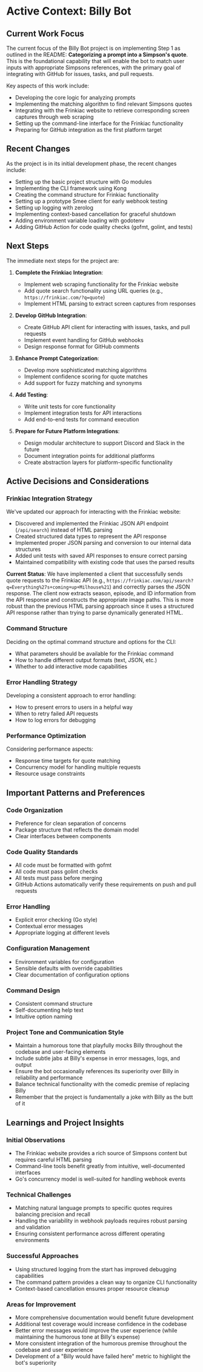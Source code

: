 # Active Context: Billy Bot

## Current Work Focus

The current focus of the Billy Bot project is on implementing Step 1 as outlined in the README: **Categorizing a prompt into a Simpson's quote**. This is the foundational capability that will enable the bot to match user inputs with appropriate Simpsons references, with the primary goal of integrating with GitHub for issues, tasks, and pull requests.

Key aspects of this work include:
- Developing the core logic for analyzing prompts
- Implementing the matching algorithm to find relevant Simpsons quotes
- Integrating with the Frinkiac website to retrieve corresponding screen captures through web scraping
- Setting up the command-line interface for the Frinkiac functionality
- Preparing for GitHub integration as the first platform target

## Recent Changes

As the project is in its initial development phase, the recent changes include:
- Setting up the basic project structure with Go modules
- Implementing the CLI framework using Kong
- Creating the command structure for Frinkiac functionality
- Setting up a prototype Smee client for early webhook testing
- Setting up logging with zerolog
- Implementing context-based cancellation for graceful shutdown
- Adding environment variable loading with godotenv
- Adding GitHub Action for code quality checks (gofmt, golint, and tests)

## Next Steps

The immediate next steps for the project are:

1. **Complete the Frinkiac Integration**:
   - Implement web scraping functionality for the Frinkiac website
   - Add quote search functionality using URL queries (e.g., `https://frinkiac.com/?q=quote`)
   - Implement HTML parsing to extract screen captures from responses

2. **Develop GitHub Integration**:
   - Create GitHub API client for interacting with issues, tasks, and pull requests
   - Implement event handling for GitHub webhooks
   - Design response format for GitHub comments

3. **Enhance Prompt Categorization**:
   - Develop more sophisticated matching algorithms
   - Implement confidence scoring for quote matches
   - Add support for fuzzy matching and synonyms

4. **Add Testing**:
   - Write unit tests for core functionality
   - Implement integration tests for API interactions
   - Add end-to-end tests for command execution

5. **Prepare for Future Platform Integrations**:
   - Design modular architecture to support Discord and Slack in the future
   - Document integration points for additional platforms
   - Create abstraction layers for platform-specific functionality

## Active Decisions and Considerations

### Frinkiac Integration Strategy
We've updated our approach for interacting with the Frinkiac website:
- Discovered and implemented the Frinkiac JSON API endpoint (`/api/search`) instead of HTML parsing
- Created structured data types to represent the API response
- Implemented proper JSON parsing and conversion to our internal data structures
- Added unit tests with saved API responses to ensure correct parsing
- Maintained compatibility with existing code that uses the parsed results

**Current Status**: We have implemented a client that successfully sends quote requests to the Frinkiac API (e.g., `https://frinkiac.com/api/search?q=Everything%27s+coming+up+Milhouse%21`) and correctly parses the JSON response. The client now extracts season, episode, and ID information from the API response and constructs the appropriate image paths. This is more robust than the previous HTML parsing approach since it uses a structured API response rather than trying to parse dynamically generated HTML.

### Command Structure
Deciding on the optimal command structure and options for the CLI:
- What parameters should be available for the Frinkiac command
- How to handle different output formats (text, JSON, etc.)
- Whether to add interactive mode capabilities

### Error Handling Strategy
Developing a consistent approach to error handling:
- How to present errors to users in a helpful way
- When to retry failed API requests
- How to log errors for debugging

### Performance Optimization
Considering performance aspects:
- Response time targets for quote matching
- Concurrency model for handling multiple requests
- Resource usage constraints

## Important Patterns and Preferences

### Code Organization
- Preference for clean separation of concerns
- Package structure that reflects the domain model
- Clear interfaces between components

### Code Quality Standards
- All code must be formatted with gofmt
- All code must pass golint checks
- All tests must pass before merging
- GitHub Actions automatically verify these requirements on push and pull requests

### Error Handling
- Explicit error checking (Go style)
- Contextual error messages
- Appropriate logging at different levels

### Configuration Management
- Environment variables for configuration
- Sensible defaults with override capabilities
- Clear documentation of configuration options

### Command Design
- Consistent command structure
- Self-documenting help text
- Intuitive option naming

### Project Tone and Communication Style
- Maintain a humorous tone that playfully mocks Billy throughout the codebase and user-facing elements
- Include subtle jabs at Billy's expense in error messages, logs, and output
- Ensure the bot occasionally references its superiority over Billy in reliability and performance
- Balance technical functionality with the comedic premise of replacing Billy
- Remember that the project is fundamentally a joke with Billy as the butt of it

## Learnings and Project Insights

### Initial Observations
- The Frinkiac website provides a rich source of Simpsons content but requires careful HTML parsing
- Command-line tools benefit greatly from intuitive, well-documented interfaces
- Go's concurrency model is well-suited for handling webhook events

### Technical Challenges
- Matching natural language prompts to specific quotes requires balancing precision and recall
- Handling the variability in webhook payloads requires robust parsing and validation
- Ensuring consistent performance across different operating environments

### Successful Approaches
- Using structured logging from the start has improved debugging capabilities
- The command pattern provides a clean way to organize CLI functionality
- Context-based cancellation ensures proper resource cleanup

### Areas for Improvement
- More comprehensive documentation would benefit future development
- Additional test coverage would increase confidence in the codebase
- Better error messages would improve the user experience (while maintaining the humorous tone at Billy's expense)
- More consistent integration of the humorous premise throughout the codebase and user experience
- Development of a "Billy would have failed here" metric to highlight the bot's superiority

